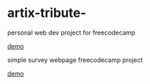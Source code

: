 # artix-tribute-
personal web dev project for freecodecamp

<a href = "https://siduck765.github.io/artix-tribute-/">demo </a>

simple survey webpage freecodecamp project

<a href = "https://siduck765.github.io/artix-tribute-/indexx.html"> demo </a>
